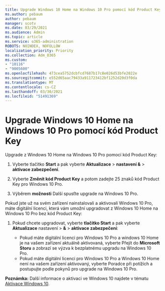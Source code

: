 ```yaml
---
title: Upgrade Windows 10 Home na Windows 10 Pro pomocí kód Product Key
ms.author: pebaum
author: pebaum
manager: scotv
ms.date: 03/29/2021
ms.audience: Admin
ms.topic: article
ms.service: o365-administration
ROBOTS: NOINDEX, NOFOLLOW
localization_priority: Priority
ms.collection: Adm_O365
ms.custom:
- "10116"
- "9005600"
ms.openlocfilehash: 473cea5752dcbfcd7687b17c8e026d53bfe2022e
ms.sourcegitcommit: e552d65aac79433a911723412bf1252d20d3f0da
ms.translationtype: MT
ms.contentlocale: cs-CZ
ms.lasthandoff: 03/30/2021
ms.locfileid: "51491369"
---
```

# <a name="use-a-product-key-to-upgrade-windows-10-home-to-windows-10-pro"></a>Upgrade Windows 10 Home na Windows 10 Pro pomocí kód Product Key

Upgrade z Windows 10 Home na Windows 10 Pro pomocí kód Product Key:

1. Vyberte tlačítko **Start** a pak vyberte **Aktualizace**  >  **nastavení &**  >  **aktivace zabezpečení**.

1. Vyberte **Změnit kód Product Key** a potom zadejte 25 znaků kód Product Key pro Windows 10 Pro.

1. Výběrem **možnosti** Další spusťte upgrade na Windows 10 Pro.

Pokud jste už na svém zařízení nainstalovali a aktivovali Windows 10 Pro, máte digitální licenci, která vám umožní upgradovat z Windows 10 Home na Windows 10 Pro bez kód Product Key:

1. Pokud chcete upgradovat, vyberte **tlačítko Start** a pak vyberte **Aktualizace** nastavení  >  **&**  >  **aktivace zabezpečení**:

    - Pokud máte digitální licenci pro Windows 10 Pro a windows 10 Home je na vašem zařízení aktuálně aktivovaná, vyberte Přejít do **Microsoft Storu** a zobrazí se výzva k bezplatnému upgradu na Windows 10 Pro.
    - Pokud máte digitální licenci pro Windows 10 Pro a Windows 10 Home není na vašem zařízení aktivovaný, vyberte Poradce při potížích a postupujte podle pokynů pro upgrade na Windows 10 Pro.

**Poznámka:** Další informace o aktivaci ve Windows 10 najdete v tématu [Aktivace Windows 10](https://support.microsoft.com/windows/activate-windows-10-c39005d4-95ee-b91e-b399-2820fda32227).